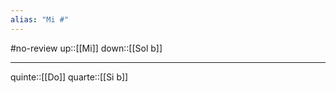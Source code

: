 ```yaml
---
alias: "Mi #"
---
```

#no-review 
up::[[Mi]]
down::[[Sol b]]

----

quinte::[[Do]]
quarte::[[Si b]]

